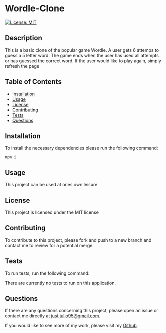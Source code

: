 # Wordle-Clone
[![License: MIT](https://img.shields.io/badge/License-MIT-yellow.svg)](https://opensource.org/licenses/MIT)

## Description
This is a basic clone of the popular game Wordle. A user gets 6 attemps to guess a 5 letter word. The game ends when the user has used all attempts or has guessed the correct word. If the user would like to play again, simply refresh the page

## Table of Contents
* [Installation](#Installation)
* [Usage](#Usage)
* [License](#License)
* [Contributing](#Contributing)
* [Tests](#Tests)
* [Questions](#Questions)

## Installation
To install the necessary dependencies please run the following command:

`npm i`

## Usage
This project can be used at ones own leisure

## License
        
This project is licensed under the MIT license

## Contributing
To contribute to this project, please fork and push to a new branch and contact me to review for a potential merge.

## Tests
To run tests, run the following command:

There are currently no tests to run on this application.

## Questions
If there are any questions concerning this project, please open an issue or contact me directly at just.julio95@gmail.com.

If you would like to see more of my work, please visit my [Github](https://github.com/justjulio95).
